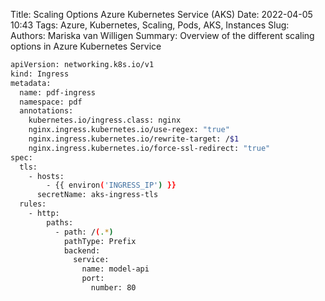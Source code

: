 Title: Scaling Options Azure Kubernetes Service (AKS)
Date: 2022-04-05 10:43
Tags: Azure, Kubernetes, Scaling, Pods, AKS, Instances
Slug: 
Authors: Mariska van Willigen
Summary: Overview of the different scaling options in Azure Kubernetes Service

``` sh
apiVersion: networking.k8s.io/v1
kind: Ingress
metadata:
  name: pdf-ingress
  namespace: pdf
  annotations:
    kubernetes.io/ingress.class: nginx
    nginx.ingress.kubernetes.io/use-regex: "true"
    nginx.ingress.kubernetes.io/rewrite-target: /$1
    nginx.ingress.kubernetes.io/force-ssl-redirect: "true"
spec:
  tls:
    - hosts:
        - {{ environ('INGRESS_IP') }}
      secretName: aks-ingress-tls
  rules:
    - http:
        paths:
          - path: /(.*)
            pathType: Prefix
            backend:
              service:
                name: model-api
                port:
                  number: 80
``` 